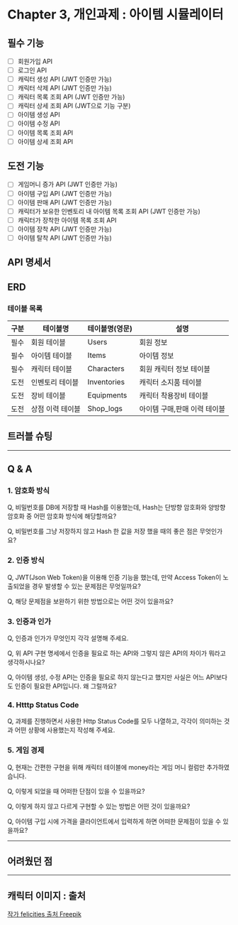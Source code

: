# Chapter 3, 개인과제 : 아이템 시뮬레이터

## 필수 기능

- [ ] 회원가입 API
- [ ] 로그인 API
- [ ] 캐릭터 생성 API (JWT 인증만 가능)
- [ ] 캐릭터 삭제 API (JWT 인증만 가능)
- [ ] 캐릭터 목록 조회 API (JWT 인증만 가능)
- [ ] 캐릭터 상세 조회 API (JWT으로 기능 구분)
- [ ] 아이템 생성 API
- [ ] 아이템 수정 API
- [ ] 아이템 목록 조회 API
- [ ] 아이템 상세 조회 API

## 도전 기능

- [ ] 게임머니 증가 API (JWT 인증만 가능)
- [ ] 아이템 구입 API (JWT 인증만 가능)
- [ ] 아이템 판매 API (JWT 인증만 가능)
- [ ] 캐릭터가 보유한 인벤토리 내 아이템 목록 조회 API (JWT 인증만 가능)
- [ ] 캐릭터가 장착한 아이템 목록 조회 API
- [ ] 아이템 장착 API (JWT 인증만 가능)
- [ ] 아이템 탈착 API (JWT 인증만 가능)

## API 명세서

## ERD

### 테이블 목록

| 구분 | 테이블명         | 테이블명(영문) | 설명                         |
| ---- | ---------------- | -------------- | ---------------------------- |
| 필수 | 회원 테이블      | Users          | 회원 정보                    |
| 필수 | 아이템 테이블    | Items          | 아이템 정보                  |
| 필수 | 캐릭터 테이블    | Characters     | 회원 캐릭터 정보 테이블      |
| 도전 | 인벤토리 테이블  | Inventories    | 캐릭터 소지품 테이블         |
| 도전 | 장비 테이블      | Equipments     | 캐릭터 착용장비 테이블       |
| 도전 | 상점 이력 테이블 | Shop_logs      | 아이템 구매,판매 이력 테이블 |

## 트러블 슈팅

---

## Q & A

### 1. 암호화 방식

Q, 비밀번호를 DB에 저장할 때 Hash를 이용했는데, Hash는 단방향 암호화와 양방향 암호화 중 어떤 암호화 방식에 해당할까요?

Q, 비밀번호를 그냥 저장하지 않고 Hash 한 값을 저장 했을 때의 좋은 점은 무엇인가요?

### 2. 인증 방식

Q, JWT(Json Web Token)을 이용해 인증 기능을 했는데, 만약 Access Token이 노출되었을 경우 발생할 수 있는 문제점은 무엇일까요?

Q, 해당 문제점을 보완하기 위한 방법으로는 어떤 것이 있을까요?

### 3. 인증과 인가

Q, 인증과 인가가 무엇인지 각각 설명해 주세요.

Q, 위 API 구현 명세에서 인증을 필요로 하는 API와 그렇지 않은 API의 차이가 뭐라고 생각하시나요?

Q, 아이템 생성, 수정 API는 인증을 필요로 하지 않는다고 했지만 사실은 어느 API보다도 인증이 필요한 API입니다. 왜 그럴까요?

### 4. Htttp Status Code

Q, 과제를 진행하면서 사용한 Http Status Code를 모두 나열하고, 각각이 의미하는 것과 어떤 상황에 사용했는지 작성해 주세요.

### 5. 게임 경제

Q, 현재는 간편한 구현을 위해 캐릭터 테이블에 money라는 게임 머니 컬럼만 추가하였습니다.

Q, 이렇게 되었을 때 어떠한 단점이 있을 수 있을까요?

Q, 이렇게 하지 않고 다르게 구현할 수 있는 방법은 어떤 것이 있을까요?

Q, 아이템 구입 시에 가격을 클라이언트에서 입력하게 하면 어떠한 문제점이 있을 수 있을까요?

---

## 어려웠던 점

---

## 캐릭터 이미지 : 출처

<a href="https://kr.freepik.com/free-vector/hand-drawn-clip-art-people-office-worker-character_23374868.htm#fromView=keyword&page=1&position=3&uuid=adca9d95-7f05-4a0b-8bd7-ea072d02a20b">작가 felicities 출처 Freepik</a>
